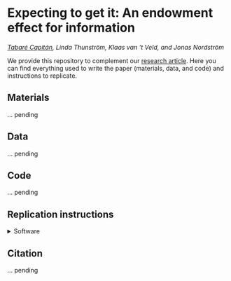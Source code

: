 # Expecting to get it: An endowment effect for information

_[Tabaré Capitán](www.TabareCapitan.com), Linda Thunström, Klaas van ‘t Veld, and Jonas Nordström_

<!-- FIX LINK TO PAPER -->
We provide this repository to complement our [research article](www.tabarecapitan.com). Here you can find everything used to write the paper (materials, data, and code) and instructions to replicate.


## Materials

... pending


## Data

... pending


## Code

... pending


## Replication instructions

<details>

<summary>Software</summary>

PENDING

</details>


## Citation

... pending
